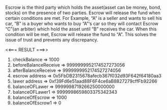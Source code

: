 Escrow is the third party which holds the asset(asset can be money, bond, stocks) on the presence of two parties. Escrow will release the fund when certain conditions are met.
For Example, “A” is a seller and wants to sell his car, “B” is a buyer who wants to buy “A”‘s car so they will contact Escrow “C”(an arbiter) which hold the asset until “B” receives the car. When this condition will be met, Escrow will release the fund to “A”. This solves the issue of trust and prevents any discrepancy.


<<=== RESULT ===>>

1. checkBalance => 1000
2. beforeBalanceReceive => 9999999952174527273056
3. afterBalanceReceive => 9999999952174527274056
4. escrow address => 0x5FbDB2315678afecb367f032d93F642f64180aa3
5. lawer address => 0xf39Fd6e51aad88F6F4ce6aB8827279cffFb92266
6. balanceOFLawer => 9999998719266250000000
7. balanceOFLawer1 => 9999998659803375342343
8. balanceOfEscrow => 1000
9. balanceOfEscrow1 => 0